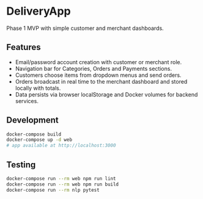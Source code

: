 # DeliveryApp

Phase 1 MVP with simple customer and merchant dashboards.

## Features
- Email/password account creation with customer or merchant role.
- Navigation bar for Categories, Orders and Payments sections.
- Customers choose items from dropdown menus and send orders.
- Orders broadcast in real time to the merchant dashboard and stored locally with totals.
- Data persists via browser localStorage and Docker volumes for backend services.

## Development

```bash
docker-compose build
docker-compose up -d web
# app available at http://localhost:3000
```

## Testing

```bash
docker-compose run --rm web npm run lint
docker-compose run --rm web npm run build
docker-compose run --rm nlp pytest
```
